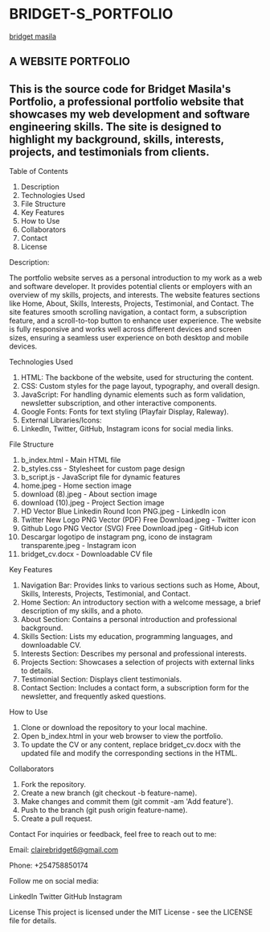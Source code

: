 # BRIDGET-S_PORTFOLIO
[bridget masila](https://muthembw.github.io/BRIDGET-S_PORTFOLIO-Group15/)

## A WEBSITE PORTFOLIO

## This is the source code for Bridget Masila's Portfolio, a professional portfolio website that showcases my web development and software engineering skills. The site is designed to highlight my background, skills, interests, projects, and testimonials from clients.

Table of Contents
1. Description
2. Technologies Used
3. File Structure
4. Key Features
5. How to Use
6. Collaborators
7. Contact
8. License

Description: 

The portfolio website serves as a personal introduction to my work as a web and software developer. It provides potential clients or employers with an overview of my skills, projects, and interests. The website features sections like Home, About, Skills, Interests, Projects, Testimonial, and Contact. The site features smooth scrolling navigation, a contact form, a subscription feature, and a scroll-to-top button to enhance user experience.
The website is fully responsive and works well across different devices and screen sizes, ensuring a seamless user experience on both desktop and mobile devices.


Technologies Used
1. HTML: The backbone of the website, used for structuring the content.
2. CSS: Custom styles for the page layout, typography, and overall design.
3. JavaScript: For handling dynamic elements such as form validation, newsletter subscription, and other interactive components.
4. Google Fonts: Fonts for text styling (Playfair Display, Raleway).
5. External Libraries/Icons:
6. LinkedIn, Twitter, GitHub, Instagram icons for social media links.

File Structure

1. b_index.html                - Main HTML file
2. b_styles.css                - Stylesheet for custom page design
3.  b_script.js                 - JavaScript file for dynamic features
4. home.jpeg                   - Home section image
5. download (8).jpeg           - About section image
6. download (10).jpeg          - Project Section image
7. HD Vector Blue Linkedin Round Icon PNG.jpeg  - LinkedIn icon
8. Twitter New Logo PNG Vector (PDF) Free Download.jpeg  - Twitter icon
9. Github Logo PNG Vector (SVG) Free Download.jpeg  - GitHub icon
10. Descargar logotipo de instagram png, icono de instagram transparente.jpeg  - Instagram icon
11. bridget_cv.docx      - Downloadable CV file

Key Features
1. Navigation Bar: Provides links to various sections such as Home, About, Skills, Interests, Projects, Testimonial, and Contact.
2. Home Section: An introductory section with a welcome message, a brief description of my skills, and a photo.
3. About Section: Contains a personal introduction and professional background.
4. Skills Section: Lists my education, programming languages, and downloadable CV.
5. Interests Section: Describes my personal and professional interests.
6. Projects Section: Showcases a selection of projects with external links to details.
7. Testimonial Section: Displays client testimonials.
8. Contact Section: Includes a contact form, a subscription form for the newsletter, and frequently asked questions.
   


How to Use
   
1. Clone or download the repository to your local machine.
2. Open b_index.html in your web browser to view the portfolio.
3. To update the CV or any content, replace bridget_cv.docx with the updated file and modify the corresponding sections in the HTML.

Collaborators
1. Fork the repository.
2. Create a new branch (git checkout -b feature-name).
3. Make changes and commit them (git commit -am 'Add feature').
4. Push to the branch (git push origin feature-name).
5. Create a pull request.
   
Contact
For inquiries or feedback, feel free to reach out to me:

Email: clairebridget6@gmail.com

Phone: +254758850174

Follow me on social media:

LinkedIn
Twitter
GitHub
Instagram

License
This project is licensed under the MIT License - see the LICENSE file for details.

